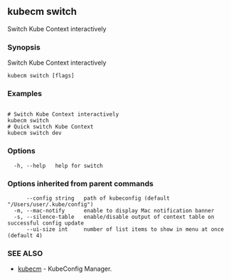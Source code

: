 ## kubecm switch

Switch Kube Context interactively

### Synopsis


Switch Kube Context interactively


```
kubecm switch [flags]
```

### Examples

```

# Switch Kube Context interactively
kubecm switch
# Quick switch Kube Context
kubecm switch dev

```

### Options

```
  -h, --help   help for switch
```

### Options inherited from parent commands

```
      --config string   path of kubeconfig (default "/Users/user/.kube/config")
  -m, --mac-notify      enable to display Mac notification banner
  -s, --silence-table   enable/disable output of context table on successful config update
      --ui-size int     number of list items to show in menu at once (default 4)
```

### SEE ALSO

* [kubecm](kubecm.md)	 - KubeConfig Manager.

